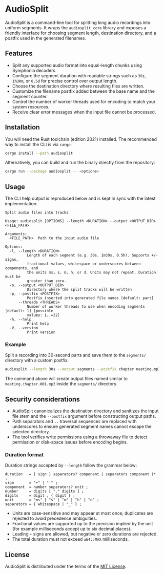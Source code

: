 # AudioSplit

AudioSplit is a command-line tool for splitting long audio recordings into uniform segments. It wraps the `audiosplit_core` library and exposes a friendly interface for choosing segment length, destination directory, and a postfix used in the generated filenames.

## Features

- Split any supported audio format into equal-length chunks using Symphonia decoders.
- Configure the segment duration with readable strings such as `30s`, `1h30m`, or `0.5d` for precise control over output length.
- Choose the destination directory where resulting files are written.
- Customize the filename postfix added between the base name and the segment counter.
- Control the number of worker threads used for encoding to match your system resources.
- Receive clear error messages when the input file cannot be processed.

## Installation

You will need the Rust toolchain (edition 2021) installed. The recommended way to install the CLI is via `cargo`:

```bash
cargo install --path audiosplit
```

Alternatively, you can build and run the binary directly from the repository:

```bash
cargo run --package audiosplit -- <options>
```

## Usage

The CLI help output is reproduced below and is kept in sync with the latest implementation:

```
Split audio files into tracks

Usage: audiosplit [OPTIONS] --length <DURATION> --output <OUTPUT_DIR> <FILE_PATH>

Arguments:
  <FILE_PATH>  Path to the input audio file

Options:
  -l, --length <DURATION>
          Length of each segment (e.g. 30s, 1m30s, 0.5h). Supports +/- signs,
          fractional values, whitespace or underscores between components, and
          the units ms, s, m, h, or d. Units may not repeat. Duration must be
          greater than zero.
  -o, --output <OUTPUT_DIR>
          Directory where the split tracks will be written
  -p, --postfix <POSTFIX>
          Postfix inserted into generated file names [default: part]
      --threads <THREADS>
          Number of worker threads to use when encoding segments [default: 1] [possible
          values: 1..=32]
  -h, --help
          Print help
  -V, --version
          Print version
```

### Example

Split a recording into 30-second parts and save them to the `segments/` directory with a custom postfix:

```bash
audiosplit --length 30s --output segments --postfix chapter meeting.mp3
```

The command above will create output files named similar to `meeting.chapter.001.mp3` inside the `segments/` directory.

## Security considerations

- AudioSplit canonicalizes the destination directory and sanitizes the input
  file stem and the `--postfix` argument before constructing output paths.
- Path separators and `..` traversal sequences are replaced with underscores to
  ensure generated segment names cannot escape the selected directory.
- The tool verifies write permissions using a throwaway file to detect
  permission or disk-space issues before encoding begins.

### Duration format

Duration strings accepted by `--length` follow the grammar below:

```text
duration   = [ sign ] separators? component ( separators component )* ;
sign       = "+" | "-" ;
component  = number separators? unit ;
number     = digits [ "." digits ] ;
digits     = digit , { digit } ;
unit       = "ms" | "s" | "m" | "h" | "d" ;
separators = { whitespace | "_" } ;
```

- Units are case-sensitive and may appear at most once; duplicates are rejected to
  avoid precedence ambiguities.
- Fractional values are supported up to the precision implied by the unit (for
  example milliseconds accept up to six decimal places).
- Leading `+` signs are allowed, but negative or zero durations are rejected.
- The total duration must not exceed `u64::MAX` milliseconds.

## License

AudioSplit is distributed under the terms of the [MIT License](LICENSE-MIT).
